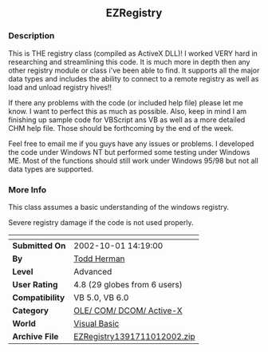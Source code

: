 ﻿<div align="center">

## EZRegistry


</div>

### Description

This is THE registry class (compiled as ActiveX DLL)! I worked VERY hard in researching and streamlining this code. It is much more in depth then any other registry module or class i've been able to find. It supports all the major data types and includes the ability to connect to a remote registry as well as load and unload registry hives!!

If there any problems with the code (or included help file) please let me know. I want to perfect this as much as possible. Also, keep in mind I am finishing up sample code for VBScript ans VB as well as a more detailed CHM help file. Those should be forthcoming by the end of the week.

Feel free to email me if you guys have any issues or problems. I developed the code under Windows NT but performed some testing under Windows ME. Most of the functions should still work under Windows 95/98 but not all data types are supported.
 
### More Info
 
This class assumes a basic understanding of the windows registry.

Severe registry damage if the code is not used properly.


<span>             |<span>
---                |---
**Submitted On**   |2002-10-01 14:19:00
**By**             |[Todd Herman](https://github.com/Planet-Source-Code/PSCIndex/blob/master/ByAuthor/todd-herman.md)
**Level**          |Advanced
**User Rating**    |4.8 (29 globes from 6 users)
**Compatibility**  |VB 5\.0, VB 6\.0
**Category**       |[OLE/ COM/ DCOM/ Active\-X](https://github.com/Planet-Source-Code/PSCIndex/blob/master/ByCategory/ole-com-dcom-active-x__1-29.md)
**World**          |[Visual Basic](https://github.com/Planet-Source-Code/PSCIndex/blob/master/ByWorld/visual-basic.md)
**Archive File**   |[EZRegistry1391711012002\.zip](https://github.com/Planet-Source-Code/todd-herman-ezregistry__1-39420/archive/master.zip)








